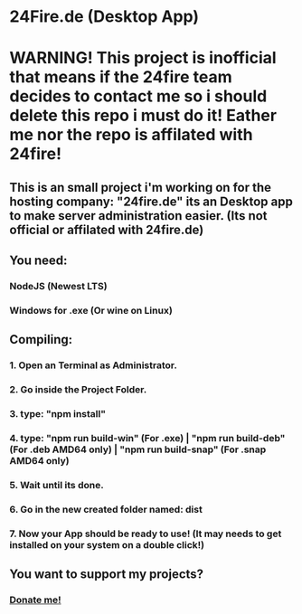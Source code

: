 # 24Fire.de (Desktop App)
# WARNING! This project is inofficial that means if the 24fire team decides to contact me so i should delete this repo i must do it! Eather me nor the repo is affilated with 24fire!
## This is an small project i'm working on for the hosting company: "24fire.de" its an Desktop app to make server administration easier. (Its not official or affilated with 24fire.de)

## You need:
### NodeJS (Newest LTS)
### Windows for .exe (Or wine on Linux)

## Compiling:
### 1. Open an Terminal as Administrator.
### 2. Go inside the Project Folder.
### 3. type: "npm install"
### 4. type: "npm run build-win" (For .exe) | "npm run build-deb" (For .deb AMD64 only) | "npm run build-snap" (For .snap AMD64 only)
### 5. Wait until its done.
### 6. Go in the new created folder named: dist
### 7. Now your App should be ready to use! (It may needs to get installed on your system on a double click!)

## You want to support my projects?
### [Donate me!](https://paypal.me/kenleydev)
